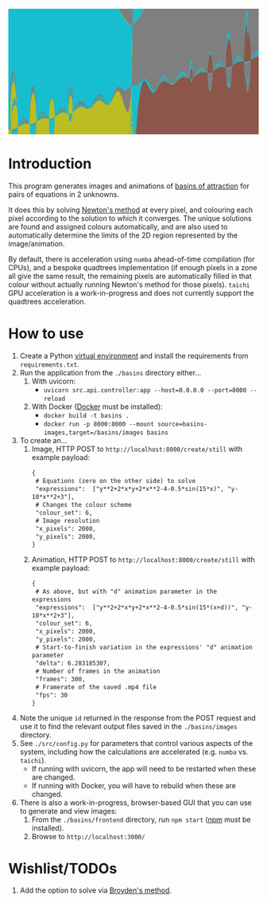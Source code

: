 ![alt text](./example-output-image.png "Title")

# Introduction
This program generates images and animations of [basins of attraction](https://en.wikipedia.org/wiki/Attractor)
for pairs of equations in 2 unknowns.

It does this by solving [Newton's method](https://en.wikipedia.org/wiki/Newton%27s_method) at every pixel, and colouring each pixel according to the solution to
which it converges. The unique solutions are found and assigned colours automatically, and are also used to
automatically determine the limits of the 2D region represented by the image/animation.

By default, there is acceleration using `numba` ahead-of-time compilation (for CPUs), and a bespoke quadtrees
implementation (if enough pixels in a zone all give the same result, the remaining pixels are automatically filled in that colour
without actually running Newton's method for those pixels). `taichi` GPU acceleration is a work-in-progress
and does not currently support the quadtrees acceleration.

# How to use
1. Create a Python [virtual environment](https://docs.python.org/3/library/venv.html#creating-virtual-environments) and install the requirements from `requirements.txt`.
2. Run the application from the `./basins` directory either...
   1. With uvicorn:
      - `uvicorn src.api.controller:app --host=0.0.0.0 --port=8000 --reload`
   2. With Docker ([Docker](https://docs.docker.com/desktop/) must be installed):
      - `docker build -t basins .`
      - `docker run -p 8000:8000 --mount source=basins-images,target=/basins/images basins`
3. To create an...
   1. Image, HTTP POST to `http://localhost:8000/create/still` with example payload:
      ```
      {
       # Equations (zero on the other side) to solve
       "expressions":  ["y**2+2*x*y+2*x**2-4-0.5*sin(15*x)", "y-10*x**2+3"],
       # Changes the colour scheme
       "colour_set": 6,
       # Image resolution
       "x_pixels": 2000,   
       "y_pixels": 2000,
      }
      ```
   2. Animation, HTTP POST to `http://localhost:8000/create/still` with example payload:
      ```
      {
       # As above, but with "d" animation parameter in the expressions
       "expressions":  ["y**2+2*x*y+2*x**2-4-0.5*sin(15*(x+d))", "y-10*x**2+3"],
       "colour_set": 6,
       "x_pixels": 2000,   
       "y_pixels": 2000,
       # Start-to-finish variation in the expressions' "d" animation parameter
       "delta": 6.283185307,
       # Number of frames in the animation
       "frames": 300,
       # Framerate of the saved .mp4 file
       "fps": 30
      }
      ```
4. Note the unique `id` returned in the response from the POST request and use it to find the relevant output files saved
in the `./basins/images` directory.
5. See `./src/config.py` for parameters that control various aspects of the system, including how the calculations are accelerated (e.g. `numba` vs. `taichi`).
   - If running with uvicorn, the app will need to be restarted when these are changed.
   - If running with Docker, you will have to rebuild when these are changed.
6. There is also a work-in-progress, browser-based GUI that you can use to generate and view images:
   1. From the `./basins/frontend` directory, run `npm start` ([npm](https://github.com/nvm-sh/nvm) must be installed). 
   2. Browse to `http://localhost:3000/`
      
# Wishlist/TODOs
1. Add the option to solve via [Broyden's method](https://en.wikipedia.org/wiki/Broyden%27s_method).
